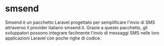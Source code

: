 # smsend
Smsend è un pacchetto Laravel progettato per semplificare l'invio di SMS attraverso il provider italiano smsend.it. Grazie a questo pacchetto, gli sviluppatori possono integrare facilmente l'invio di messaggi SMS nelle loro applicazioni Laravel con poche righe di codice.
